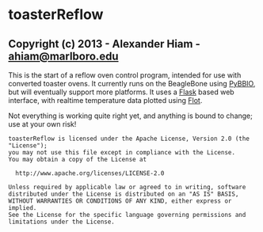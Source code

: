 
# toasterReflow
## Copyright (c) 2013 - Alexander Hiam - <ahiam@marlboro.edu>

This is the start of a reflow oven control program, intended for use with
converted toaster ovens. It currently runs on the BeagleBone using 
[PyBBIO](https://github.com/alexanderhiam/PyBBIO), but will eventually 
support more platforms. It uses a [Flask](http://flask.pocoo.org/)
based web interface, with realtime temperature data plotted using 
[Flot](http://www.flotcharts.org/).

Not everything is working quite right yet, and anything is bound to change;
use at your own risk!


    toasterReflow is licensed under the Apache License, Version 2.0 (the "License");
    you may not use this file except in compliance with the License.
    You may obtain a copy of the License at

      http://www.apache.org/licenses/LICENSE-2.0

    Unless required by applicable law or agreed to in writing, software
    distributed under the License is distributed on an "AS IS" BASIS,
    WITHOUT WARRANTIES OR CONDITIONS OF ANY KIND, either express or implied.
    See the License for the specific language governing permissions and
    limitations under the License.
